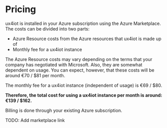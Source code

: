 # Pricing

ux4iot is installed in your Azure subscription using the Azure Marketplace. The costs can be divided into two parts:

* Azure Resource costs from the Azure resources that ux4iot is made up of
* Monthly fee for a ux4iot instance

The Azure Resource costs may vary depending on the terms that your company has negotiated with Microsoft. Also, they are somewhat dependent on usage. You can expect, however, that these costs will be around €70 / $81 per month.

The monthly fee for a ux4iot instance \(independent of usage\) is €69 / $80.

**Therefore, the total cost for using a ux4iot instance per month is around: €139 / $162.**

Billing is done through your existing Azure subscription.

TODO: Add marketplace link

